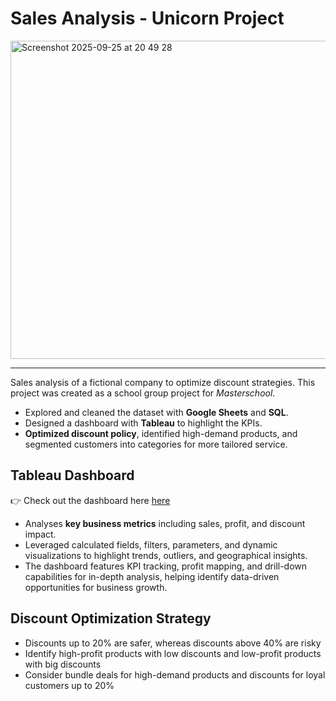 # Sales Analysis - Unicorn Project 

<img width="744" height="509" alt="Screenshot 2025-09-25 at 20 49 28" src="https://github.com/user-attachments/assets/11bd0f4c-b492-4ff9-b43c-90d8ad3eac98" />

---

Sales analysis of a fictional company to optimize discount strategies. This project was created as a school group project for *Masterschool*.

- Explored and cleaned the dataset with **Google Sheets** and **SQL**.
- Designed a dashboard with **Tableau** to highlight the KPIs. 
- **Optimized discount policy**, identified high-demand products, and segmented customers into categories for more tailored service.

## Tableau Dashboard

👉 Check out the dashboard here [here](https://public.tableau.com/app/profile/dido.de.boodt/viz/UnicornProjectDashboard_17390504569950/DashboardProjectUnicorn)

- Analyses **key business metrics** including sales, profit, and discount impact.
- Leveraged calculated fields, filters, parameters, and dynamic visualizations to highlight trends, outliers, and geographical insights.
- The dashboard features KPI tracking, profit mapping, and drill-down capabilities for in-depth analysis, helping identify data-driven opportunities for business growth.

## Discount Optimization Strategy

- Discounts up to 20% are safer, whereas discounts above 40% are risky
- Identify high-profit products with low discounts and low-profit products with big discounts
- Consider bundle deals for high-demand products and discounts for loyal customers up to 20%






